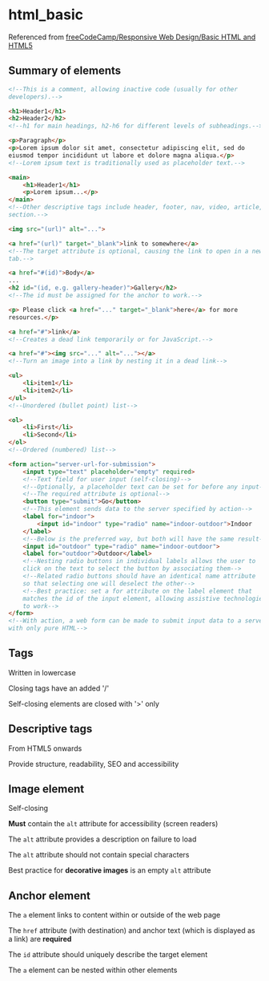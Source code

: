 # html_basic

Referenced from [freeCodeCamp/Responsive Web Design/Basic HTML and HTML5](https://www.freecodecamp.org/learn/responsive-web-design/)

## Summary of elements

```html
<!--This is a comment, allowing inactive code (usually for other
developers).-->

<h1>Header1</h1>
<h2>Header2</h2>
<!--h1 for main headings, h2-h6 for different levels of subheadings.-->

<p>Paragraph</p>
<p>Lorem ipsum dolor sit amet, consectetur adipiscing elit, sed do
eiusmod tempor incididunt ut labore et dolore magna aliqua.</p>
<!--Lorem ipsum text is traditionally used as placeholder text.-->

<main>
    <h1>Header1</h1>
    <p>Lorem ipsum...</p>
</main>
<!--Other descriptive tags include header, footer, nav, video, article,
section.-->

<img src="(url)" alt="...">

<a href="(url)" target="_blank">link to somewhere</a>
<!--The target attribute is optional, causing the link to open in a new
tab.-->

<a href="#(id)">Body</a>
...
<h2 id="(id, e.g. gallery-header)">Gallery</h2>
<!--The id must be assigned for the anchor to work.-->

<p> Please click <a href="..." target="_blank">here</a> for more
resources.</p>

<a href="#">link</a>
<!--Creates a dead link temporarily or for JavaScript.-->

<a href="#"><img src="..." alt="..."></a>
<!--Turn an image into a link by nesting it in a dead link-->

<ul>
    <li>item1</li>
    <li>item2</li>
</ul>
<!--Unordered (bullet point) list-->

<ol>
    <li>First</li>
    <li>Second</li>
</ol>
<!--Ordered (numbered) list-->

<form action="server-url-for-submission">
    <input type="text" placeholder="empty" required>
    <!--Text field for user input (self-closing)-->
    <!--Optionally, a placeholder text can be set for before any input-->
    <!--The required attribute is optional-->
    <button type="submit">Go</button>
    <!--This element sends data to the server specified by action-->
    <label for="indoor">
        <input id="indoor" type="radio" name="indoor-outdoor">Indoor
    </label>
    <!--Below is the preferred way, but both will have the same result-->
    <input id="outdoor" type="radio" name="indoor-outdoor">
    <label for="outdoor">Outdoor</label>
    <!--Nesting radio buttons in individual labels allows the user to
    click on the text to select the button by associating them-->
    <!--Related radio buttons should have an identical name attribute
    so that selecting one will deselect the other-->
    <!--Best practice: set a for attribute on the label element that
    matches the id of the input element, allowing assistive technologies
    to work-->
</form>
<!--With action, a web form can be made to submit input data to a server
with only pure HTML-->
```

## Tags

Written in lowercase

Closing tags have an added '/'

Self-closing elements are closed with '>' only

## Descriptive tags

From HTML5 onwards

Provide structure, readability, SEO and accessibility

## Image element

Self-closing

**Must** contain the ```alt``` attribute for accessibility (screen readers)

The ```alt``` attribute provides a description on failure to load

The `alt` attribute should not contain special characters

Best practice for **decorative images** is an empty ```alt``` attribute

## Anchor element

The ```a``` element links to content within or outside of the web page

The ```href``` attribute (with destination) and anchor text (which is displayed as a link) are **required**

The ```id``` attribute should uniquely describe the target element

The ```a``` element can be nested within other elements
